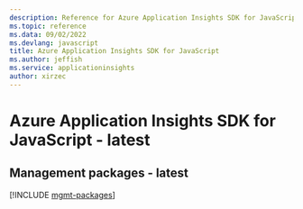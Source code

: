 ```yaml
---
description: Reference for Azure Application Insights SDK for JavaScript
ms.topic: reference
ms.data: 09/02/2022
ms.devlang: javascript
title: Azure Application Insights SDK for JavaScript
ms.author: jeffish
ms.service: applicationinsights
author: xirzec
---
```

# Azure Application Insights SDK for JavaScript - latest

## Management packages - latest
[!INCLUDE [mgmt-packages](application-insights-mgmt-index.md)]